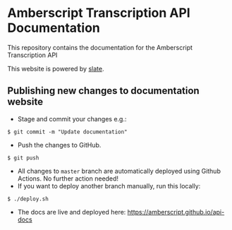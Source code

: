 # Amberscript Transcription API Documentation

This repository contains the documentation for the Amberscript Transcription API

This website is powered by [slate](https://github.com/slatedocs/slate).

## Publishing new changes to documentation website

- Stage and commit your changes e.g.:
```
$ git commit -m "Update documentation"
```

- Push the changes to GitHub.
```
$ git push
```

- All changes to `master` branch are automatically deployed using Github Actions. No further action needed!
- If you want to deploy another branch manually, run this locally:
```
$ ./deploy.sh
```

- The docs are live and deployed here: https://amberscript.github.io/api-docs
